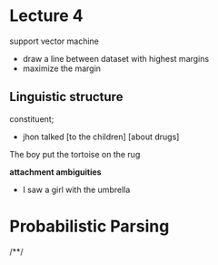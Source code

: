 # Lecture 4

support vector machine
- draw a line between dataset with highest margins
- maximize the margin

## Linguistic structure

constituent;
- jhon talked [to the children] [about drugs]

The boy put the tortoise on the rug

**attachment ambiguities**
- I saw a girl with the umbrella

# Probabilistic Parsing




/**/
